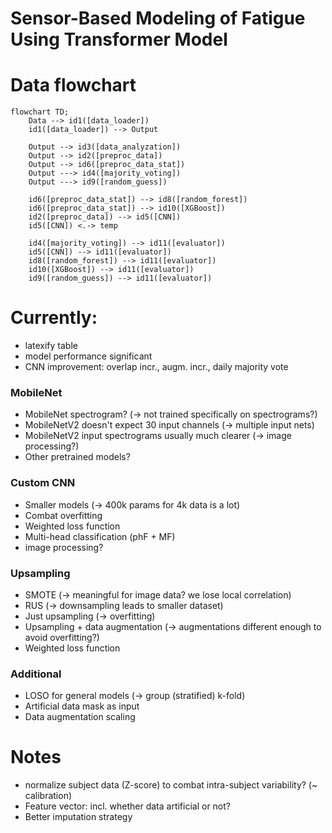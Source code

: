 # Sensor-Based Modeling of Fatigue Using Transformer Model

# Data flowchart
```mermaid
flowchart TD;
    Data --> id1([data_loader])
    id1([data_loader]) --> Output
    
    Output --> id3([data_analyzation])
    Output --> id2([preproc_data])
    Output --> id6([preproc_data_stat])
    Output ---> id4([majority_voting])
    Output ---> id9([random_guess])
    
    id6([preproc_data_stat]) --> id8([random_forest])
    id6([preproc_data_stat]) --> id10([XGBoost])
    id2([preproc_data]) --> id5([CNN])
    id5([CNN]) <.-> temp
    
    id4([majority_voting]) --> id11([evaluator])
    id5([CNN]) --> id11([evaluator])
    id8([random_forest]) --> id11([evaluator])
    id10([XGBoost]) --> id11([evaluator])
    id9([random_guess]) --> id11([evaluator])
```

# Currently:
- latexify table
- model performance significant
- CNN improvement: overlap incr., augm. incr., daily majority vote

### MobileNet
- MobileNet spectrogram? (-> not trained specifically on spectrograms?)
- MobileNetV2 doesn't expect 30 input channels (-> multiple input nets)
- MobileNetV2 input spectrograms usually much clearer (-> image processing?)
- Other pretrained models?

### Custom CNN
- Smaller models (-> 400k params for 4k data is a lot)
- Combat overfitting
- Weighted loss function
- Multi-head classification (phF + MF)
- image processing?

### Upsampling
- SMOTE (-> meaningful for image data? we lose local correlation)
- RUS (-> downsampling leads to smaller dataset)
- Just upsampling (-> overfitting)
- Upsampling + data augmentation (-> augmentations different enough to avoid overfitting?)
- Weighted loss function

### Additional
- LOSO for general models (-> group (stratified) k-fold)
- Artificial data mask as input
- Data augmentation scaling

# Notes
- normalize subject data (Z-score) to combat intra-subject variability? (~ calibration)
- Feature vector: incl. whether data artificial or not?
- Better imputation strategy